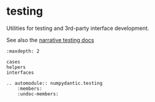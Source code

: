 # testing

Utilities for testing and 3rd-party interface development.

See also the [narrative testing docs](../../contributing/testing.md)

```{toctree}
:maxdepth: 2

cases
helpers
interfaces
```

```{eval-rst}
.. automodule:: numpydantic.testing
    :members:
    :undoc-members:
```